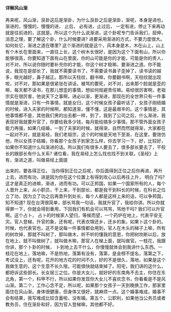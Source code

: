 #### 详解风山渐

再来呢，风山渐，艮卦这后是渐卦，为什么艮卦之后是渐卦，渐呢，本身是进也，渐进的，慢慢的，慢慢的进， 止后， 必有进，止过后， 一定有进，停止下来再动就是往前进的，这就是。所以这个为什么说渐进，这个卦呢专门告诉我们，屈伸，消息之理，要了解这个卦，什么时候要进? 进要采用渐进的方式，不要力度很大。如何处它，渐进之道在哪里? 这个渐进的就是这个，风本身是木，木在山上，山上有个木长在里面来，一直往上长，这个树木长很好，是因为这个下面有山，所以你能够很高，你要知道下面有山在里面，你的山可能是你的才能，可能是你的贵人，对不对，所以说你随时要补充你的才能，你这个树才稳嘛，要渐进之道。你不能说，我现在是部长了，我就不需要读书了，不需要读书鼻子歪掉了，读书读的越多，眼光越好，鼻子越正。那所以天柱纹，翻书嘛，你要翻书啊，天柱纹就出现啦，对不对，那如果是很紧张在讲话，被骂的要死，对不对，出来那个脸就是歪的嘛，每天都不读书，在那儿想歪的事情，想如何规避责任嘛。易经很厉害啊，老祖宗实在很厉害，他说天下之事啊，进必以渐，更渐进，那现在的全世界只有一件事情就是渐进，只有一件事情，就是女归，这个时候女孩子最听话了，女孩子刚结婚的时候，进入夫家的时候啊，都知道渐，懂不懂，这是最艰辛的。这个事情是，其他事情都不是，其他我们男的出去都一样，到了，我到了公司之后，什么渐进，我表现好我就要升官了，你要给我多少钱，每月能给搞多少事情。那不管外面女孩子能力再强，如果几结婚，一到了夫家的时候，就得渐，自然而然就得渐，大家都在一起对不对，就是易经，我们老祖宗，这个的时候是天地下至渐，在这里，要效仿他，所以女孩子结婚，你看那个女孩子到家怎么样，你去学习一下，好，比较好，如果你不知道什么叫渐进的话。所以我们有很多人要去了，很多部长要去了，干校长的跟部长有什么关系? 诸位看，我在易经上怎么找也找不到关联，《圣经》上有，渐进之道，叫做易经上面提

出来的，要各得正位， 当你得到正位之后呢，你后面得到正位之后你再进，再升上去，进而有功，进是因为你在这个位置上有得到攻心以后再往上升， 明白了吗? 这才是真正的进嘛，渐进，进而有功。可以正邦国，如果一个国家所有的人，每个人晋升上来，从小职员，干上来，干到部长，都是我干到科长的时候，在科长之位立了功，因为立了功之后再晋升到处长，每个人都是这样上来的话，可以争邦国，知不知道? 现在台湾很简单，部长骂我一句话，我就升官了，我给你讲。所以你就得罪一下，你就会得到重用，下回我们有机会可以骂骂，骂他干吗? 我们可以升官啊。这个占卜， 占卜的时候家人望归，等候而望，一个药炉在地上，代表平安无灾。官人登梯，升官的象，还有呢，代表衣锦还乡，还乡的象。如果卜这个卦的。时候，也代表官也，这不是说每一件事情都会用到，官人在木头的梯子上嘛，所有的树坎掉，那就不叫树了，那叫做木，听不听的懂我的意思，你把树坎断以后，放在地上，就不叫做树了，就叫做木嘛，那官人在梯上面，就叫做官。一枝花，我跟你讲，那个卜卦的时候， 卜到地上去干什么，你慢慢就体会到我讲什么东西。一枝花在地上，落地嘛，不是热地，落第有没有，落第，是金榜不提名，落第之下，考试没上，还有呢，花开的地方花的时间不久，好的不是很久，落地，如果是这个我做生意的，这个生意不长久哦，可能很快就结束掉了。阳宅，我们讲的这什么，都把诉这些部长。长女居三之位。你是大女儿，就好好的东南角不去主，你住在东北角，第一个，科甲不行，所以如果你发现你大女儿不喜欢念书，你看看是不是风山渐。第二个，工作心念不定，所以呢，如果那个女孩子一天到晚换工作，那家里面住在风山渐。身体很健康，但身体又很好，就麻烦一点。这个婚事难成，婚事不会有结果，我写难成比较含蓄啦，没有婚。第五个，公职利，如果他当公务员或者教务员，住在渐卦和好，因为官人登梯嘛，其他都不好。